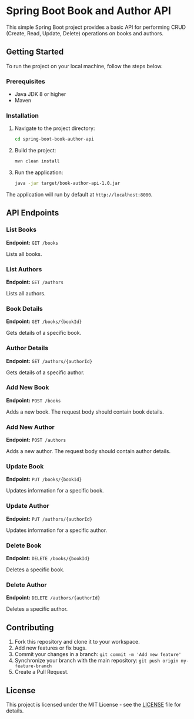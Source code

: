 # Spring Boot Book and Author API

This simple Spring Boot project provides a basic API for performing CRUD (Create, Read, Update, Delete) operations on books and authors.

## Getting Started

To run the project on your local machine, follow the steps below.

### Prerequisites

- Java JDK 8 or higher
- Maven

### Installation

1. Navigate to the project directory:

    ```bash
    cd spring-boot-book-author-api
    ```

2. Build the project:

    ```bash
    mvn clean install
    ```

3. Run the application:

    ```bash
    java -jar target/book-author-api-1.0.jar
    ```

The application will run by default at `http://localhost:8080`.

## API Endpoints

### List Books

**Endpoint:** `GET /books`

Lists all books.

### List Authors

**Endpoint:** `GET /authors`

Lists all authors.

### Book Details

**Endpoint:** `GET /books/{bookId}`

Gets details of a specific book.

### Author Details

**Endpoint:** `GET /authors/{authorId}`

Gets details of a specific author.

### Add New Book

**Endpoint:** `POST /books`

Adds a new book. The request body should contain book details.

### Add New Author

**Endpoint:** `POST /authors`

Adds a new author. The request body should contain author details.

### Update Book

**Endpoint:** `PUT /books/{bookId}`

Updates information for a specific book.

### Update Author

**Endpoint:** `PUT /authors/{authorId}`

Updates information for a specific author.

### Delete Book

**Endpoint:** `DELETE /books/{bookId}`

Deletes a specific book.

### Delete Author

**Endpoint:** `DELETE /authors/{authorId}`

Deletes a specific author.

## Contributing

1. Fork this repository and clone it to your workspace.
2. Add new features or fix bugs.
3. Commit your changes in a branch: `git commit -m 'Add new feature'`
4. Synchronize your branch with the main repository: `git push origin my-feature-branch`
5. Create a Pull Request.

## License

This project is licensed under the MIT License - see the [LICENSE](LICENSE) file for details.
